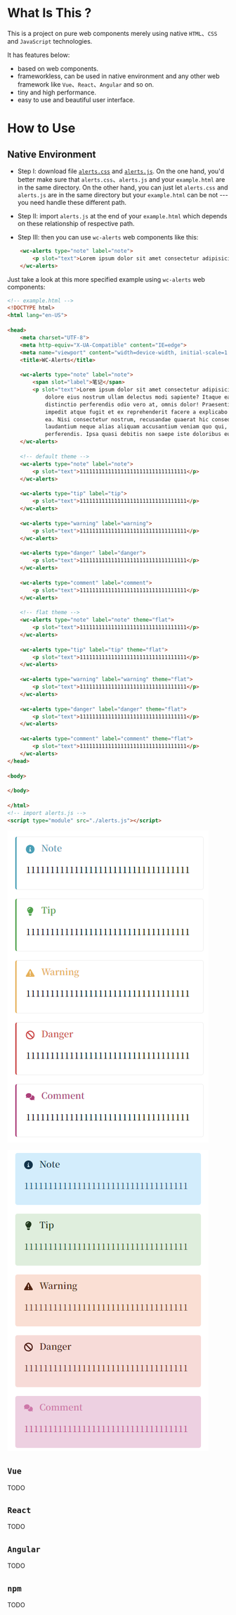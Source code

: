 # What Is This ?

This is a project on pure web components merely using native `HTML`、`CSS` and `JavaScript` technologies.

It has features below:

* based on web components.
* frameworkless, can be used in native environment and any other web framework like `Vue`、`React`、`Angular` and so on.
* tiny and high performance.
* easy to use and beautiful user interface.

# How to Use

## Native Environment

* Step I: download file [`alerts.css`](components/Flexible-Alerts/alerts.css) and [`alerts.js`](components/Flexible-Alerts/alerts.js). On the one hand, you'd better make sure that `alerts.css`、`alerts.js` and your `example.html` are in the same directory. On the other hand, you can just let `alerts.css` and `alerts.js` are in the same directory but your `example.html` can be not --- you need handle these different path.

* Step II: import `alerts.js` at the end of your `example.html` which depends on these relationship of respective path.

* Step III: then you can use `wc-alerts` web components like this:

```HTML
    <wc-alerts type="note" label="note">
        <p slot="text">Lorem ipsum dolor sit amet consectetur adipisicing elit.</p>
    </wc-alerts>
```

Just take a look at this more specified example using `wc-alerts` web components:

```HTML
<!-- example.html -->
<!DOCTYPE html>
<html lang="en-US">

<head>
    <meta charset="UTF-8">
    <meta http-equiv="X-UA-Compatible" content="IE=edge">
    <meta name="viewport" content="width=device-width, initial-scale=1.0">
    <title>WC-Alerts</title>

    <wc-alerts type="note" label="note">
        <span slot="label">笔记</span>
        <p slot="text">Lorem ipsum dolor sit amet consectetur adipisicing elit. Libero, asperiores esse ipsam eveniet
            dolore eius nostrum ullam delectus modi sapiente? Itaque ea, corporis doloribus fugit nihil beatae
            distinctio perferendis odio vero at, omnis dolor! Praesentium nam similique eius provident, harum minus iure
            impedit atque fugit et ex reprehenderit facere a explicabo quam dolor sit qui quis error aliquid mollitia
            ea. Nisi consectetur nostrum, recusandae quaerat hic consequatur quibusdam dolorem amet quod culpa quae
            laudantium neque alias aliquam accusantium veniam quo qui, deleniti adipisci ab modi commodi sit
            perferendis. Ipsa quasi debitis non saepe iste doloribus eum? Asperiores est labore inventore.</p>
    </wc-alerts>

    <!-- default theme -->
    <wc-alerts type="note" label="note">
        <p slot="text">1111111111111111111111111111111111</p>
    </wc-alerts>

    <wc-alerts type="tip" label="tip">
        <p slot="text">1111111111111111111111111111111111</p>
    </wc-alerts>

    <wc-alerts type="warning" label="warning">
        <p slot="text">1111111111111111111111111111111111</p>
    </wc-alerts>

    <wc-alerts type="danger" label="danger">
        <p slot="text">1111111111111111111111111111111111</p>
    </wc-alerts>

    <wc-alerts type="comment" label="comment">
        <p slot="text">1111111111111111111111111111111111</p>
    </wc-alerts>

    <!-- flat theme -->
    <wc-alerts type="note" label="note" theme="flat">
        <p slot="text">1111111111111111111111111111111111</p>
    </wc-alerts>

    <wc-alerts type="tip" label="tip" theme="flat">
        <p slot="text">1111111111111111111111111111111111</p>
    </wc-alerts>

    <wc-alerts type="warning" label="warning" theme="flat">
        <p slot="text">1111111111111111111111111111111111</p>
    </wc-alerts>

    <wc-alerts type="danger" label="danger" theme="flat">
        <p slot="text">1111111111111111111111111111111111</p>
    </wc-alerts>

    <wc-alerts type="comment" label="comment" theme="flat">
        <p slot="text">1111111111111111111111111111111111</p>
    </wc-alerts>
</head>

<body>

</body>

</html>
<!-- import alerts.js -->
<script type="module" src="./alerts.js"></script>
```

![five styles in default theme](./components/Flexible-Alerts/examples/images/default-theme.png)

![five styles in flat theme](./components/Flexible-Alerts/examples/images/flat-theme.png)

## `Vue`

TODO

## `React`

TODO

## `Angular`

TODO

## `npm`

TODO